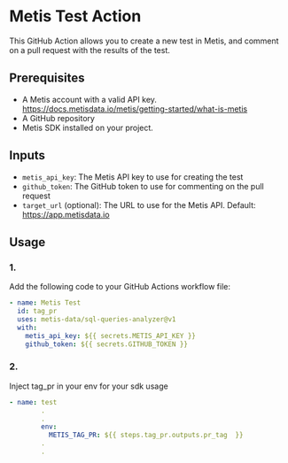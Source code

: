 # Metis Test Action

This GitHub Action allows you to create a new test in Metis, and comment on a pull request with the results of the test.

## Prerequisites
- A Metis account with a valid API key. https://docs.metisdata.io/metis/getting-started/what-is-metis
- A GitHub repository
- Metis SDK installed on your project.

## Inputs
- `metis_api_key`: The Metis API key to use for creating the test
- `github_token`: The GitHub token to use for commenting on the pull request
- `target_url` (optional): The URL to use for the Metis API. Default: https://app.metisdata.io

## Usage

### 1.
Add the following code to your GitHub Actions workflow file:
```yaml
- name: Metis Test
  id: tag_pr
  uses: metis-data/sql-queries-analyzer@v1
  with:
    metis_api_key: ${{ secrets.METIS_API_KEY }}
    github_token: ${{ secrets.GITHUB_TOKEN }}
```
### 2.
Inject tag_pr in your env for your sdk usage
```yaml
- name: test
        .
        . 
        env:
          METIS_TAG_PR: ${{ steps.tag_pr.outputs.pr_tag  }}
        .
        .
```
